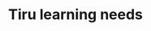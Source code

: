---
area: Communication Skills, calgary-cambridge-model
category: 03 - Calgary Cambridge Workshop
title: Tiru learning needs 
description: Tiru learning needs 
audio: /assets/audio/3 - Calgary Cambridge Workshop - 3 Tiru learning needs - MQ.mp3
article: 
www: 
keywords: Calgary, Cambridge, Model
youtube: 
soundcloud: 
---